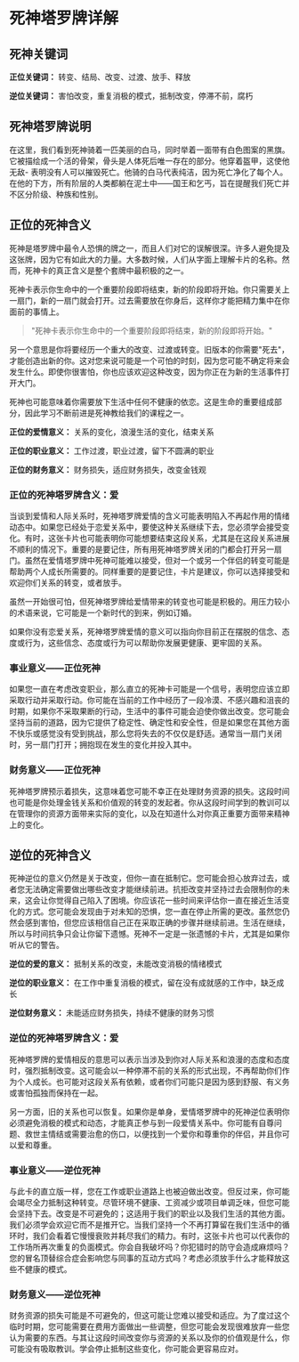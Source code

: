 # 死神塔罗牌详解

## 死神关键词

**正位关键词：** 转变、结局、改变、过渡、放手、释放

**逆位关键词：** 害怕改变，重复消极的模式，抵制改变，停滞不前，腐朽

## 死神塔罗牌说明

在这里，我们看到死神骑着一匹美丽的白马，同时举着一面带有白色图案的黑旗。它被描绘成一个活的骨架，骨头是人体死后唯一存在的部分。他穿着盔甲，这使他无敌- 表明没有人可以摧毁死亡。他骑的白马代表纯洁，因为死亡净化了每个人。在他的下方，所有阶层的人类都躺在泥土中——国王和乞丐，旨在提醒我们死亡并不区分阶级、种族和性别。

## 正位的死神含义

死神是塔罗牌中最令人恐惧的牌之一，而且人们对它的误解很深。许多人避免提及这张牌，因为它有如此大的力量。大多数时候，人们从字面上理解卡片的名称。然而，死神卡的真正含义是整个套牌中最积极的之一。

死神卡表示你生命中的一个重要阶段即将结束，新的阶段即将开始。你只需要关上一扇门，新的一扇门就会打开。过去需要放在你身后，这样你才能把精力集中在你面前的事情上。

> "死神卡表示你生命中的一个重要阶段即将结束，新的阶段即将开始。"

另一个意思是你将要经历一个重大的改变、过渡或转变。旧版本的你需要"死去"，才能创造出新的你。这对您来说可能是一个可怕的时刻，因为您可能不确定将来会发生什么。即使你很害怕，你也应该欢迎这种改变，因为你正在为新的生活事件打开大门。

死神也可能意味着你需要放下生活中任何不健康的依恋。这是生命的重要组成部分，因此学习不断前进是死神教给我们的课程之一。

**正位的爱情意义：** 关系的变化，浪漫生活的变化，结束关系

**正位的职业意义：** 工作过渡，职业过渡，留下不圆满的职业

**正位的财务意义：** 财务损失，适应财务损失，改变金钱观

### 正位的死神塔罗牌含义：爱

当谈到爱情和人际关系时，死神塔罗牌爱情的含义可能表明陷入不再起作用的情绪动态中。如果您已经处于恋爱关系中，要使这种关系继续下去，您必须学会接受变化。有时，这张卡片也可能表明你可能想要结束这段关系，尤其是在这段关系进展不顺利的情况下。重要的是要记住，所有用死神塔罗牌关闭的门都会打开另一扇门。虽然在爱情塔罗牌中死神可能难以接受，但对一个或另一个伴侣的转变可能是帮助两个人成长所需要的。同样重要的是要记住，卡片是建议，你可以选择接受和欢迎你们关系的转变，或者放手。

虽然一开始很可怕，但死神塔罗牌给爱情带来的转变也可能是积极的。用压力较小的术语来说，它可能是一个新时代的到来，例如订婚。

如果你没有恋爱关系，死神塔罗牌爱情的意义可以指向你目前正在摆脱的信念、态度或行为，这些信念、态度或行为可以帮助你发展更健康、更牢固的关系。

### 事业意义——正位死神

如果您一直在考虑改变职业，那么直立的死神卡可能是一个信号，表明您应该立即采取行动并采取行动。你可能在当前的工作中经历了一段冷漠、不感兴趣和沮丧的时期，如果你不采取果断的行动，生活中的事件可能会迫使你做出改变。您可能会坚持当前的道路，因为它提供了稳定性、确定性和安全性，但是如果您在其他方面不快乐或感觉没有受到挑战，那么您将失去的不仅仅是舒适。通常当一扇门关闭时，另一扇门打开；拥抱现在发生的变化并投入其中。

### 财务意义——正位死神

死神塔罗牌预示着损失，这意味着您可能不幸正在处理财务资源的损失。这段时间也可能是你处理金钱关系和价值观的转变的发起者。你从这段时间学到的教训可以在管理你的资源方面带来实际的变化，以及在知道什么对你真正重要方面带来精神上的变化。

## 逆位的死神含义

死神逆位的意义仍然是关于改变，但你一直在抵制它。您可能会担心放弃过去，或者您无法确定需要做出哪些改变才能继续前进。抗拒改变并坚持过去会限制你的未来，这会让你觉得自己陷入了困境。你应该花一些时间来评估你一直在接近生活变化的方式。您可能会发现由于对未知的恐惧，您一直在停止所需的更改。虽然您仍然会感到害怕，但您应该相信自己正在采取正确的步骤并继续前进。生活在继续，所以与时间抗争只会让你留下遗憾。死神不一定是一张遗憾的卡片，尤其是如果你听从它的警告。

**逆位的爱的意义：** 抵制关系的改变，未能改变消极的情绪模式

**逆位的职业意义：** 在工作中重复消极的模式，留在没有成就感的工作中，缺乏成长

**逆位财务意义：** 未能适应财务损失，持续不健康的财务习惯

### 逆位的死神塔罗牌含义：爱

死神塔罗牌的爱情相反的意思可以表示当涉及到你对人际关系和浪漫的态度和态度时，强烈抵制改变。这可能会以一种停滞不前的关系的形式出现，不再帮助你们作为个人成长。也可能对这段关系有依赖，或者你们可能只是因为感到舒服、有义务或害怕孤独而保持在一起。

另一方面，旧的关系也可以恢复。如果你是单身，爱情塔罗牌中的死神逆位表明你必须避免消极的模式和动态，才能真正参与到一段爱情关系中。你可能有自尊问题、救世主情结或需要治愈的伤口，以便找到一个爱你和尊重你的伴侣，并且你可以爱和尊重。

### 事业意义——逆位死神

与此卡的直立版一样，您在工作或职业道路上也被迫做出改变。但反过来，你可能会竭尽全力抵制这种转变。尽管环境不健康、工资减少或项目单调乏味，但您可能会坚持下去。改变是不可避免的；这适用于我们的职业以及我们生活的其他方面。我们必须学会欢迎它而不是推开它。当我们坚持一个不再打算留在我们生活中的循环时，我们会看着它慢慢衰败并耗尽我们的精力。有时，这张卡片也可以代表你的工作场所再次重复的负面模式。你会自我破坏吗？你犯错时的防守会造成麻烦吗？您的冒名顶替综合症会影响您与同事的互动方式吗？考虑必须放手什么才能释放这些不健康的模式。

### 财务意义——逆位死神

财务资源的损失可能是不可避免的，但这可能让您难以接受和适应。为了度过这个临时时期，您可能需要在费用方面做出一些调整，但您可能会发现很难放弃一些您认为需要的东西。与其让这段时间改变你与资源的关系以及你的价值观是什么，你可能没有吸取教训。学会停止抵制这些变化，你可能会更容易应对。